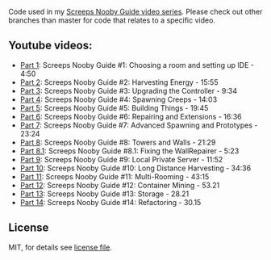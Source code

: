 Code used in my [Screeps Nooby Guide video series](https://www.youtube.com/playlist?list=PL0EZQ169YGlor5rzeJEYYPE3tGYT2zGT2). Please check out other branches than master for code that relates to a specific video.

Youtube videos:
----

- [Part 1](https://www.youtube.com/watch?v=edBMmOAfJ-Q): Screeps Nooby Guide #1: Choosing a room and setting up IDE - 4:50
- [Part 2](https://www.youtube.com/watch?v=8woEL3hQeNY): Screeps Nooby Guide #2: Harvesting Energy - 15:55
- [Part 3](https://www.youtube.com/watch?v=GCnwbNW6Y5k): Screeps Nooby Guide #3: Upgrading the Controller - 9:34
- [Part 4](https://www.youtube.com/watch?v=vlVSwfM1sR8): Screeps Nooby Guide #4: Spawning Creeps - 14:03
- [Part 5](https://www.youtube.com/watch?v=prmhEdyFK1A): Screeps Nooby Guide #5: Building Things - 19:45
- [Part 6](https://www.youtube.com/watch?v=T1iTp5Av6ls): Screeps Nooby Guide #6: Repairing and Extensions - 16:36
- [Part 7](https://www.youtube.com/watch?v=MAeO44aBgw8): Screeps Nooby Guide #7: Advanced Spawning and Prototypes - 23:24
- [Part 8](https://www.youtube.com/watch?v=1UB0h468A8M): Screeps Nooby Guide #8: Towers and Walls - 21:29
- [Part 8.1](https://www.youtube.com/watch?v=XgCBdF1BBdE): Screeps Nooby Guide #8.1: Fixing the WallRepairer - 5:23
- [Part 9](https://www.youtube.com/watch?v=KK7Cnum6DUc): Screeps Nooby Guide #9: Local Private Server - 11:52
- [Part 10](https://www.youtube.com/watch?v=BiIDH2Ui8L8): Screeps Nooby Guide #10: Long Distance Harvesting - 34:36
- [Part 11](https://www.youtube.com/watch?v=b_dn8a7xvec): Screeps Nooby Guide #11: Multi-Rooming - 43:15
- [Part 12](https://www.youtube.com/watch?v=XyRQDmZWPDU): Screeps Nooby Guide #12: Container Mining - 53.21
- [Part 13](https://www.youtube.com/watch?v=lYzJC7dAGec): Screeps Nooby Guide #13: Storage - 28.21
- [Part 14](https://www.youtube.com/watch?v=6b-ZZ6bROWI&t): Screeps Nooby Guide #14: Refactoring - 30.15

License
----

MIT, for details see [license file](LICENCE).
